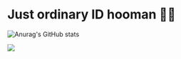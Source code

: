 # Just ordinary ID hooman 👋🏻

![Anurag's GitHub stats](https://github-readme-stats.vercel.app/api?username=KDEFFALT&show_icons=true&bg_color=00000000&text_color=FFFFFF)


![](https://komarev.com/ghpvc/?username=KDEFFALT)
